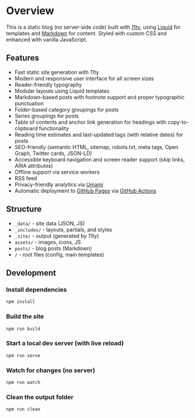 # Overview

This is a static blog (no server-side code) built with [11ty](https://www.11ty.dev/), using [Liquid](https://liquidjs.com) for templates and [Markdown](https://www.markdownguide.org) for content. Styled with custom CSS and enhanced with vanilla JavaScript.

## Features
- Fast static site generation with 11ty
- Modern and responsive user interface for all screen sizes
- Reader-friendly typography
- Modular layouts using Liquid templates
- Markdown-based posts with footnote support and proper typographic punctuation
- Folder-based category groupings for posts
- Series groupings for posts
- Table of contents and anchor link generation for headings with copy-to-clipboard functionality
- Reading time estimates and last-updated tags (with relative dates) for posts
- SEO-friendly (semantic HTML, sitemap, robots.txt, meta tags, Open Graph, Twitter cards, JSON-LD)
- Accessible keyboard navigation and screen reader support (skip links, ARIA attributes)
- Offline support via service workers
- RSS feed
- Privacy-friendly analytics via [Umami](https://umami.is)
- Automatic deployment to [GitHub Pages](https://pages.github.com) via [GitHub Actions](https://github.com/features/actions)

## Structure
- `_data/` - site data (JSON, JS)
- `_includes/` - layouts, partials, and styles
- `_site/` - output (generated by 11ty)
- `assets/` - images, icons, JS
- `posts/` - blog posts (Markdown)
- `/` - root files (config, main templates)

## Development

### Install dependencies
```
npm install
```

### Build the site

```
npm run build
```

### Start a local dev server (with live reload)

```
npm run serve
```

### Watch for changes (no server)

```
npm run watch
```

### Clean the output folder

```
npm run clean
```
